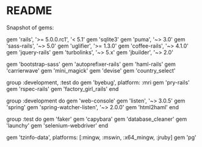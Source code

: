 # README

Snapshot of gems:

gem 'rails', '>= 5.0.0.rc1', '< 5.1'
gem 'sqlite3'
gem 'puma', '~> 3.0'
gem 'sass-rails', '~> 5.0'
gem 'uglifier', '>= 1.3.0'
gem 'coffee-rails', '~> 4.1.0'
gem 'jquery-rails'
gem 'turbolinks', '~> 5.x'
gem 'jbuilder', '~> 2.0'

gem 'bootstrap-sass'
gem 'autoprefixer-rails'
gem 'haml-rails'
gem 'carrierwave'
gem 'mini_magick'
gem 'devise'
gem 'country_select'

group :development, :test do
  gem 'byebug', platform: :mri
  gem 'pry-rails'
  gem 'rspec-rails'
  gem 'factory_girl_rails'
end

group :development do
  gem 'web-console'
  gem 'listen', '~> 3.0.5'
  gem 'spring'
  gem 'spring-watcher-listen', '~> 2.0.0'
  gem 'html2haml'
end

group :test do
  gem 'faker'
  gem 'capybara'
  gem 'database_cleaner'
  gem 'launchy'
  gem 'selenium-webdriver' 
end

gem 'tzinfo-data', platforms: [:mingw, :mswin, :x64_mingw, :jruby]
gem 'pg'
